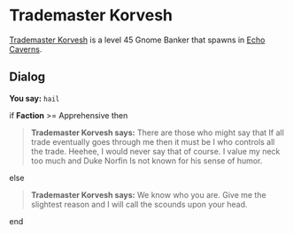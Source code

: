 # Trademaster Korvesh



[Trademaster Korvesh](/npc/153093) is a level 45 Gnome Banker that spawns in [Echo Caverns](/zone/153).



## Dialog

**You say:** `hail`



if **Faction** >= Apprehensive then



>**Trademaster Korvesh says:** There are those who might say that If all trade eventually goes through me then it must be I who controls all the trade.  Heehee, I would never say that of course.  I value my neck too much and Duke Norfin Is not known for his sense of humor.


else



>**Trademaster Korvesh says:** We know who you are.  Give me the slightest reason and I will call the scounds upon your head.

end
